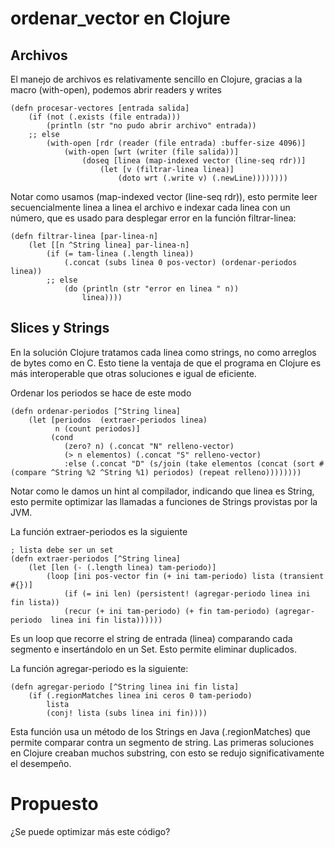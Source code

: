 # ordenar_vector en Clojure

## Archivos

El manejo de archivos es relativamente sencillo en Clojure, gracias a la macro (with-open), podemos abrir readers y writes


	(defn procesar-vectores [entrada salida]
		(if (not (.exists (file entrada))) 
			(println (str "no pudo abrir archivo" entrada))
		;; else
			(with-open [rdr (reader (file entrada) :buffer-size 4096)]
				(with-open [wrt (writer (file salida))]
					(doseq [linea (map-indexed vector (line-seq rdr))]
						(let [v (filtrar-linea linea)]
							(doto wrt (.write v) (.newLine))))))))

Notar como usamos (map-indexed vector (line-seq rdr)), esto permite leer secuencialmente linea a linea el archivo e indexar cada linea con un número, que es usado para desplegar error en la función filtrar-linea:

	(defn filtrar-linea [par-linea-n]
		(let [[n ^String linea] par-linea-n]
			(if (= tam-linea (.length linea)) 
				(.concat (subs linea 0 pos-vector) (ordenar-periodos linea))
			;; else
				(do (println (str "error en linea " n))
					linea))))

## Slices y Strings

En la solución Clojure tratamos cada linea como strings, no como arreglos de bytes como en C. Esto tiene la ventaja de que el programa en Clojure es más interoperable que otras soluciones e igual de eficiente.

Ordenar los periodos se hace de este modo

	(defn ordenar-periodos [^String linea]
		(let [periodos  (extraer-periodos linea)
			  n (count periodos)]
			 (cond 
				(zero? n) (.concat "N" relleno-vector)
			 	(> n elementos) (.concat "S" relleno-vector)
			 	:else (.concat "D" (s/join (take elementos (concat (sort #(compare ^String %2 ^String %1) periodos) (repeat relleno))))))))


Notar como le damos un hint al compilador, indicando que linea es String, esto permite optimizar las llamadas a funciones de Strings provistas por la JVM.

La función extraer-periodos es la siguiente

	; lista debe ser un set
	(defn extraer-periodos [^String linea]
		(let [len (- (.length linea) tam-periodo)]
			(loop [ini pos-vector fin (+ ini tam-periodo) lista (transient #{})]
				(if (= ini len) (persistent! (agregar-periodo linea ini fin lista))
				(recur (+ ini tam-periodo) (+ fin tam-periodo) (agregar-periodo  linea ini fin lista))))))

Es un loop que recorre el string de entrada (linea) comparando cada segmento e insertándolo en un Set. Esto permite eliminar duplicados.

La función agregar-periodo es la siguiente:

	(defn agregar-periodo [^String linea ini fin lista]
		(if (.regionMatches linea ini ceros 0 tam-periodo)
			lista 
			(conj! lista (subs linea ini fin))))

Esta función usa un método de los Strings en Java (.regionMatches) que permite comparar contra un segmento de string. 
Las primeras soluciones en Clojure creaban muchos substring, con esto se redujo significativamente el desempeño.


# Propuesto

¿Se puede optimizar más este código?